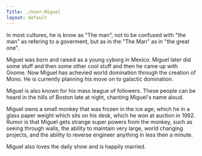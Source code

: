```yaml
---
Title: ./User:Miguel
layout: default
---
```


In most cultures, he is know as "The man", not to be confused with "the
man" as refering to a goverment, but as in the "The Man" as in "the
great one".

Miguel was born and raised as a young cyborg in Mexico. Miguel later did
some stuff and then some other cool stuff and then he came up with
Gnome. Now Miguel has achevied world domination through the creation of
Mono. He is currently planning his move on to galactic domination.

Miguel is also known for his mass league of followers. These people can
be heard in the hills of Boston late at night, chanting Miguel's name
aloud.

Miguel owns a small monkey that was frozen in the ice age, which he in a
glass paper weight which sits on his desk, which he won at auction in
1992. Rumor is that Miguel gets strange super powers from the monkey,
such as seeing through walls, the ability to maintain very large, world
changing projects, and the ability to reverse engineer anything in less
then a minute.

Miguel also loves the daily show and is happily married.
